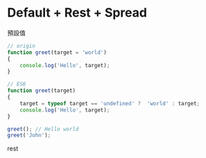 # Default + Rest + Spread

預設值
```js
// origin
function greet(target = 'world')
{
    console.log('Hello', target);
}

// ES6
function greet(target)
{
    target = typeof target == 'undefined' ?  'world' : target;
    console.log('Hello', target);
}

greet(); // Hello world
greet('John');

```

rest
```

```
